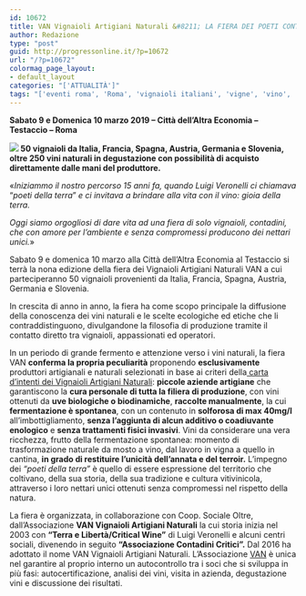```yaml
---
id: 10672
title: VAN Vignaioli Artigiani Naturali &#8211; LA FIERA DEI POETI CONTADINI
author: Redazione
type: "post"
guid: http://progressonline.it/?p=10672
url: "/?p=10672"
colormag_page_layout:
- default_layout
categories: "['ATTUALITÀ']"
tags: "['eventi roma', 'Roma', 'vignaioli italiani', 'vigne', 'vino', 'vino Roma']"
---
```


**Sabato 9 e Domenica 10 marzo 2019 – Città dell’Altra Economia – Testaccio – Roma**

**![](https://progressonline.it/wp-content/uploads/2019/02/volantino-FieraVAN19.jpg) 50 vignaioli da Italia, Francia, Spagna, Austria, Germania e Slovenia, oltre 250 vini naturali in degustazione con possibilità di acquisto direttamente dalle mani del produttore.**

 «*Iniziammo il nostro percorso 15 anni fa, quando Luigi Veronelli ci chiamava* “*poeti della terra*” *e ci invitava a brindare alla vita con il vino: gioia della terra.*

*Oggi siamo orgogliosi di dare vita ad una fiera di solo vignaioli, contadini, che con amore per l’ambiente e senza compromessi producono dei nettari unici.*»

 Sabato 9 e domenica 10 marzo alla Città dell’Altra Economia al Testaccio si terrà la nona edizione della fiera dei Vignaioli Artigiani Naturali VAN a cui parteciperanno 50 vignaioli provenienti da Italia, Francia, Spagna, Austria, Germania e Slovenia.

In crescita di anno in anno, la fiera ha come scopo principale la diffusione della conoscenza dei vini naturali e le scelte ecologiche ed etiche che li contraddistinguono, divulgandone la filosofia di produzione tramite il contatto diretto tra vignaioli, appassionati ed operatori.

In un periodo di grande fermento e attenzione verso i vini naturali, la fiera VAN **conferma la propria peculiarità** proponendo **esclusivamente** produttori artigianali e naturali selezionati in base ai criteri della[ carta d’intenti dei Vignaioli Artigiani Naturali](https://www.vignaioliartigianinaturali.it/carta-di-intenti/): **piccole aziende artigiane** che garantiscono la **cura personale di tutta la filiera di produzione**, con vini ottenuti da **uve biologiche o biodinamiche**, **raccolte manualmente**, la cui **fermentazione è spontanea**, con un contenuto in **solforosa di max 40mg/l** all’imbottigliamento, **senza l’aggiunta di alcun additivo o coadiuvante enologico** e **senza trattamenti fisici invasivi**. Vini da considerare una vera ricchezza, frutto della fermentazione spontanea: momento di trasformazione naturale da mosto a vino, dal lavoro in vigna a quello in cantina, **in grado di restituire l’unicità dell’annata e del terroir.** L’impegno dei *“poeti della terra”* è quello di essere espressione del territorio che coltivano, della sua storia, della sua tradizione e cultura vitivinicola, attraverso i loro nettari unici ottenuti senza compromessi nel rispetto della natura.

La fiera è organizzata, in collaborazione con Coop. Sociale Oltre, dall’Associazione **VAN Vignaioli Artigiani Naturali** la cui storia inizia nel 2003 con **“Terra e Libertà/Critical Wine”** di Luigi Veronelli e alcuni centri sociali, divenendo in seguito **“Associazione Contadini Critici”.** Dal 2016 ha adottato il nome VAN Vignaioli Artigiani Naturali. L’Associazione [VAN](https://www.vignaioliartigianinaturali.it) è unica nel garantire al proprio interno un autocontrollo tra i soci che si sviluppa in più fasi: autocertificazione, analisi dei vini, visita in azienda, degustazione vini e discussione dei risultati.